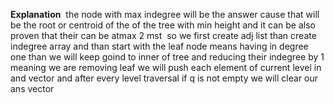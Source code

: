 **Explanation**
​
the node with max indegree will be the answer cause that will be the root or centroid of the of the tree with min height and it can be also proven that their can be atmax 2 mst
​
so we first create adj list than create indegree array and than start with the leaf node means having in degree one than we will keep goind to inner of tree and reducing their indegree by 1 meaning we are removing leaf we will push each element of current level in and vector and after every level traversal if q  is not empty we will clear our ans vector